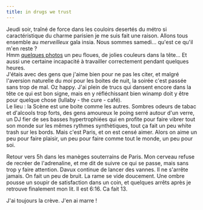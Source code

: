 ```yaml
---
title: in drugs we trust
---
```


Jeudi soir, traîné de force dans les couloirs desertés du métro si
caractéristique du charme parisien je me suis fait une raison. Allons tous
ensemble au _merveilleux_ gala insia. Nous sommes samedi... qu'est ce qu'il
m'en reste ?  
Hmm [quelques photos](http://photomaniac.free.fr/insia_night_fever) un peu
floues, de jolies couleurs dans la tête... Et aussi une certaine incapacité à
travailler correctement pendant quelques heures.  
J'étais avec des gens que j'aime bien pour ne pas les citer, et malgré
l'aversion naturelle du _moi_ pour les boites de nuit, la soirée c'est passée
sans trop de mal. Oz happy. J'ai plein de trucs qui dansent encore dans la
tête ce qui est bon signe, mais en y réfléchissant bien winamp doit y être
pour quelque chose (lullaby - the cure - café).  
Le lieu : la Scène est une boite comme les autres. Sombres odeurs de tabac et
d'alcools trop forts, des gens amoureux le poing serré autour d'un verre, un
DJ fier de ses basses hypertrophiées qui en profite pour faire vibrer tout son
monde sur les mêmes rythmes synthètiques, tout ça fait un peu white trash sur
les bords. Mais c'est Paris, et on est censé aimer. Alors on aime un peu pour
faire plaisir, un peu pour faire comme tout le monde, un peu pour soi.

Retour vers 5h dans les manèges souterrains de Paris. Mon cerveau refuse de
recréer de l'adrenaline, et me dit de suivre ce qui se passe, mais sans trop y
faire attention. Davux continue de lancer des vannes. Il ne s'arrête jamais.
On fait un peu de bruit. La rame se vide doucement. Une ombre pousse un soupir
de satisfaction dans un coin, et quelques arrêts après je retrouve finalement
mon lit. Il est 6:16. Ca fait 13.

J'ai toujours la crève. J'en ai marre !

